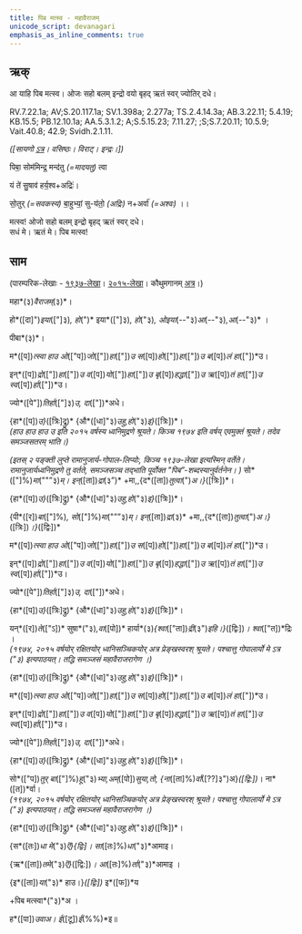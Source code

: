 ```yaml
---
title: पिब मत्स्व - महावैराजम्  
unicode_script: devanagari  
emphasis_as_inline_comments: true
---   
```


## ऋक्

आ याहि पिब मत्स्व। ओजः सहो बलम् इन्द्रो वयो बृहद् ऋतं स्वर् ज्योतिर् दधे।

RV.7.22.1a; AV;S.20.117.1a; SV.1.398a; 2.277a; TS.2.4.14.3a; AB.3.22.11; 5.4.19; KB.15.5; PB.12.10.1a; AA.5.3.1.2; A;S.5.15.23; 7.11.27; ;S;S.7.20.11; 10.5.9; Vait.40.8; 42.9; Svidh.2.1.11.

*([सायणो [ऽत्र](https://archive.org/stream/RgVedaWithSayanasCommentaryPart3/rv_sayanabhasya_part3#page/n413/mode/2up&sa=D&ust=1542425956232000)। वसिष्ठः। विराट्। इन्द्रः।])*

पिबा॒ सोम॑मिन्द्र॒ मन्द॑तु *(=मादयतु)* त्वा

यं ते॑ सु॒षाव॑ हर्य॒श्व+अद्रिः॑।

सो॒तुर् *(=सवकस्य)* बा॒हुभ्यां॒ सु-य॑तो॒ *(अद्रिः)* न+अर्वा॑ *(=अश्वः)* ।।

मत्स्व! ओजो सहो बलम् इन्द्रो बृहद् ऋतं स्वर् दधे।  
सधं मे। ऋतं मे। पिब मत्स्व!

## साम

(पारम्परिक-लेखाः - [१९३७-लेखा](https://archive.org/stream/sAmaveda-jaiminIya-paravastu-paramparA-docs/AASHEERVACHANA%20SAAMAANI#page/n6/mode/1up&sa=D&ust=1542425956233000)। [२०१५-लेखा](https://archive.org/stream/sAmaveda-jaiminIya-paravastu-paramparA-docs/AASHEERVACHANA%20SAAMAANI#page/n6/mode/1up&sa=D&ust=1542425956233000)। कौथुमगानम् [अत्र](https://archive.org/details/SamaVedaSanhitaWithSayanabhashyaVolume2SatyavrataSamasrami1876bis_201804/page/n449)।)

महा*(३)*वैराजम्*(३)*।

हो*([दा]")*इया*(["]३)*, हो*(")* इया*(["]३)*, हो*("३)*, ओइया*(--"३)*आ*(--"३)*,आ*(--"३)* ।

पीबा*(३)*।

म*([प])*त्स्वा हाउ ओ*(["प])*जो*(["])*हा*(["])*उ स*([प])*हो*(["])*हा*(["])*उ ब*([प])*लं हा*(["])*उ।

इन्*([प])*द्रो*(["])*हा*(["])*उ व*([प])*यो*(["])*हा*(["])*उ बृ*([प])*हद्धा*(["])*उ ऋ*([प])*तं हा*(["])*उ स्व*([प])*र्हा*(["])*उ।

ज्यो*([पे"])*तिर्हा*(["]३)*उ, दा*(["])*अधे।

{हा*([प])*उ}*([त्रिः]द्रु)* {औ*([धा]"३)*उहु,हो*("३)*इ}*([त्रिः])*।  
*(हाउ हाउ हाउ उ इति २०१५ वर्षस्य ध्वनिमुद्रणे श्रूयते। किञ्च १९७४ इति वर्षय् एवमुक्तं श्रूयते। तदेव समञ्जसतरम् भाति।)*

*(इतस् २ पङ्क्ती लुप्ते रामानुजार्य-गोपाल-लिप्योः, किञ्च १९३७-लेखा इत्यस्मिन् वर्तेते। रामानुजार्यध्वनिमुद्रणे तु वर्तते, समञ्जसञ्च तद्भाति पूर्वोक्त "पिब”-शब्दस्यानुर्वर्तनेन। )*
सो*(["]%)*मा*(""”३)*म्। इन्*([ता])*द्रा*(३”)* +मा,,{द*([ता])*तुत्वा*(")*अ।}*([त्रिः])*।  

{हा*([प])*उ}*([त्रिः]द्रु)* {औ*([धा]"३)*उहु,हो*("३)*इ}*([त्रिः])*।

{पी*([र])*बा*(["]%)*, सो*(["]%)*मा*("””३)*म्। इन्*([ता])*द्रा*(३)*  +मा,,{द*([ता])*तुत्वा*(")*अ।}*([त्रिः])*।}*([द्विः])*

म*([प])*त्स्वा हाउ ओ*(["प])*जो*(["])*हा*(["])*उ स*([प])*हो*(["])*हा*(["])*उ ब*([प])*लं हा*(["])*उ।

इन्*([प])*द्रो*(["])*हा*(["])*उ व*([प])*यो*(["])*हा*(["])*उ बृ*([प])*हद्धा*(["])*उ ऋ*([प])*तं हा*(["])*उ स्व*([प])*र्हा*(["])*उ।

ज्यो*([पे"])*तिर्हा*(["]३)*उ, दा*(["])*अधे।

{हा*([प])*उ}*([त्रिः]द्रु)* {औ*([धा]"३)*उहु,हो*("३)*इ}*([त्रिः])*।

यन्*([र])*ते*(["ऽ])* सुषा*("३)*,वा*([पो])* हार्या*(३)*{श्वा*(["ता])*द्री*(३")*इहि।}*([द्विः])*। श्वा*(["त])*द्रिः ।  
*(१९७४, २०१५ वर्षयोर् रक्षितयोर् ध्वनिसञ्चिकयोर् अत्र प्रेङ्खस्वरश् श्रूयते। पश्चात्तु गोपालार्यो मे ऽत्र ("३) इत्यपाठयत्। तद्धि समञ्जसं महावैराजरागेण ।)*

{हा*([प])*उ}*([त्रिः]द्रु)* {औ*([धा]"३)*उहु,हो*("३)*इ}*([त्रिः])*।

म*([प])*त्स्वा हाउ ओ*(["प])*जो*(["])*हा*(["])*उ स*([प])*हो*(["])*हा*(["])*उ ब*([प])*लं हा*(["])*उ।

इन्*([प])*द्रो*(["])*हा*(["])*उ व*([प])*यो*(["])*हा*(["])*उ बृ*([प])*हद्धा*(["])*उ ऋ*([प])*तं हा*(["])*उ स्व*([प])*र्हा*(["])*उ।

ज्यो*([पे"])*तिर्हा*(["]३)*उ, दा*(["])*अधे।

{हा*([प])*उ}*([त्रिः]द्रु)* {औ*([धा]"३)*उहु,हो*("३)*इ}*([त्रिः])*।

सो*(["प])*तुर् बा*(["]%)*हू*("३)*भ्या,अम्*([पो])*सुया,तो, {ना*([ता]%)*र्वा*([??]३")अ}*([द्वि:])*। ना*([त])*र्वा।  
*(१९७४, २०१५ वर्षयोर् रक्षितयोर् ध्वनिसञ्चिकयोर् अत्र प्रेङ्खस्वरश् श्रूयते। पश्चात्तु गोपालार्यो मे ऽत्र ("३) इत्यपाठयत्। तद्धि समञ्जसं महावैराजरागेण ।)*

{हा*([प])*उ}*([त्रिः]द्रु)* {औ*([धा]"३)*उहु,हो*("३)*इ}*([त्रिः])*।

{स*([तः])*धा मे*("३)*ऎ}{द्विः]। सा*([तः]%)*धा*("३)*आमाइ।

{ऋ*([ता])*तमे*("३)*ऎ}*([द्वि:])*। आ*([तः]%)*र्ता*("३)*आमाइ ।

{इ*([ता])*या*("३)* हाउ।}*([द्विः])* इ*([फ])*य

+पिब मत्स्वा*("३)*अ ।

ह*([पा])*उवाअ। ई*([टू])*ई*(%%)*इ॥